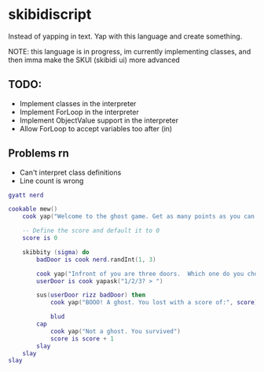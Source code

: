 # skibidiscript
Instead of yapping in text. Yap with this language and create something.

NOTE: this language is in progress,
im currently implementing classes, and then imma make the SKUI (skibidi ui) more advanced 

## TODO:
- Implement classes in the interpreter
- Implement ForLoop in the interpreter
- Implement ObjectValue support in the interpreter
- Allow ForLoop to accept variables too after (in)

## Problems rn
- Can't interpret class definitions
- Line count is wrong

```lua
gyatt nerd

cookable mew()
    cook yap("Welcome to the ghost game. Get as many points as you can.")

    -- Define the score and default it to 0
    score is 0

    skibbity (sigma) do
        badDoor is cook nerd.randInt(1, 3)

        cook yap("Infront of you are three doors.  Which one do you choose.")
        userDoor is cook yapask("1/2/3? > ")

        sus(userDoor rizz badDoor) then 
            cook yap("BOOO! A ghost. You lost with a score of:", score)

            blud
        cap
            cook yap("Not a ghost. You survived")
            score is score + 1
        slay
    slay
slay
```

